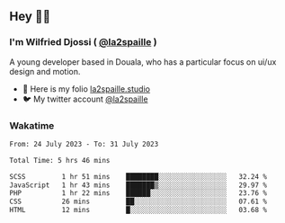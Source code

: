 ## Hey 👋🏾
### I'm Wilfried Djossi ( <a href="https://twitter.com/la2spaille/" target="_blank">@la2spaille</a> )
A young developer based in Douala, who has a particular focus on ui/ux design and motion.

- 🎨 Here is my folio [la2spaille.studio](https://la2spaille.studio/)
- 🐦 My twitter account [@la2spaille](https://twitter.com/la2spaille/)

### Wakatime
<!--START_SECTION:waka-->

```txt
From: 24 July 2023 - To: 31 July 2023

Total Time: 5 hrs 46 mins

SCSS         1 hr 51 mins    ████████░░░░░░░░░░░░░░░░░   32.24 %
JavaScript   1 hr 43 mins    ███████▒░░░░░░░░░░░░░░░░░   29.97 %
PHP          1 hr 22 mins    ██████░░░░░░░░░░░░░░░░░░░   23.76 %
CSS          26 mins         ██░░░░░░░░░░░░░░░░░░░░░░░   07.61 %
HTML         12 mins         █░░░░░░░░░░░░░░░░░░░░░░░░   03.68 %
```

<!--END_SECTION:waka-->
<!--
**la2spaille/la2spaille** is a ✨ _special_ ✨ repository because its `README.md` (this file) appears on your GitHub profile.

Here are some ideas to get you started:

- 🔭 I’m currently working on ...
- 🌱 I’m currently learning ...
- 👯 I’m looking to collaborate on ...
- 🤔 I’m looking for help with ...
- 💬 Ask me about ...
- 📫 How to reach me: ...
- 😄 Pronouns: ...
- ⚡ Fun fact: ...
-->
